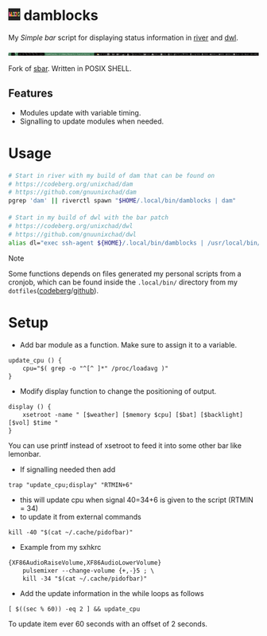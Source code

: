 # <img src="./misc/damblocks-repo.png" width="24"/> damblocks
My *Simple bar* script for displaying status information in [river](https://codeberg.org/river/river) and [dwl](https://codeberg.org/dwl/dwl).

![screenshot](./dam-damblocks.png)


Fork of [sbar](https://github.com/pystardust/sbar). Written in POSIX SHELL.

## Features
* Modules update with variable timing.
* Signalling to update modules when needed.

# Usage
```sh
# Start in river with my build of dam that can be found on
# https://codeberg.org/unixchad/dam
# https://github.com/gnuunixchad/dam
pgrep 'dam' || riverctl spawn "$HOME/.local/bin/damblocks | dam"

# Start in my build of dwl with the bar patch
# https://codeberg.org/unixchad/dwl
# https://github.com/gnuunixchad/dwl
alias dl="exec ssh-agent ${HOME}/.local/bin/damblocks | /usr/local/bin/dwl"
```

> [!NOTE]
> Some functions depends on files generated my personal scripts from a cronjob,
> which can be found inside the `.local/bin/` directory from my `dotfiles`([codeberg](https://codeberg.org/unixchad/dotfiles)/[github](https://github.com/gnuunixchad/dotfiles)).

# Setup

* Add bar module as a function. Make sure to assign it to a variable.
```
update_cpu () { 
	cpu="$( grep -o "^[^ ]*" /proc/loadavg )" 
}
```

* Modify display function to change the positioning of output.
```
display () { 
	xsetroot -name " [$weather] [$memory $cpu] [$bat] [$backlight] [$vol] $time "
}
```
You can use printf instead of xsetroot to feed it into some other bar like lemonbar.

* If signalling needed then add
```
trap "update_cpu;display" "RTMIN+6"
```
* this will update cpu when signal 40=34+6 is given to the script (RTMIN = 34)
* to update it from external commands
```
kill -40 "$(cat ~/.cache/pidofbar)"
```
* Example from my sxhkrc
```
{XF86AudioRaiseVolume,XF86AudioLowerVolume}
	pulsemixer --change-volume {+,-}5 ; \
	kill -34 "$(cat ~/.cache/pidofbar)"
```


* Add the update information in the while loops as follows
``` 
[ $((sec % 60)) -eq 2 ] && update_cpu
```
To update item ever 60 seconds with an offset of 2 seconds.


